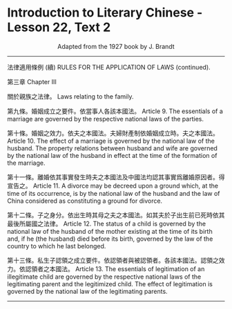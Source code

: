 # Introduction to Literary Chinese - Lesson 22, Text 2

<center>Adapted from the 1927 book by J. Brandt</center>

---

法律適用條例 (續)
RULES FOR THE APPLICATION OF LAWS (continued).

第三章
Chapter III

關於親族之法律。
Laws relating to the family.

第九條。婚姻成立之要件。依當事人各該本國法。
Article 9. The essentials of a marriage are governed by the respective national laws of the parties.

第十條。婚姻之效力。依夫之本國法。夫婦財產制依婚姻成立時。夫之本國法。
Article 10. The effect of a marriage is governed by the national law of the husband. The property relations between husband and wife are governed by the national law of the husband in effect at the time of the formation of the marriage.

第十一條。離婚依其事實發生時夫之本國法及中國法均認其事實爲離婚原因者。得宣告之。
Article 11. A divorce may be decreed upon a ground which, at the time of its occurrence, is by the national law of the husband and the law of China considered as constituting a ground for divorce.

第十二條。子之身分。依出生時其母之夫之本國法。如其夫於子出生前已死時依其最後所屬國之法律。
Article 12. The status of a child is governed by the national law of the husband of the mother existing at the time of its birth and, if he (the husband) died before its birth, governed by the law of the country to which he last belonged.

第十三條。私生子認領之成立要件。依認領者與被認領者。各該本國法。認領之效力。依認領者之本國法。
Article 13. The essentials of legitimation of an illegitimate child are governed by the respective national laws of the legitimating parent and the legitimized child. The effect of legitimation is governed by the national law of the legitimating parents.

---
